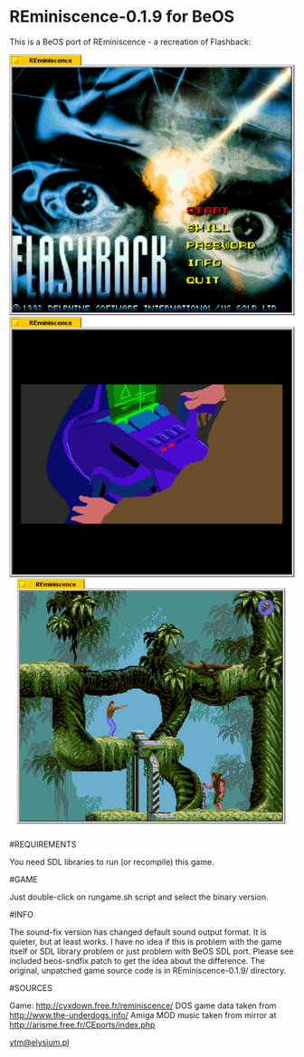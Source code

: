 REminiscence-0.1.9 for BeOS
===========================

This is a BeOS port of REminiscence - a recreation of Flashback:

![Screenshot 1](/screenshot/bereminisc01.png?raw=true "Screenshot from BeOS")
![Screenshot 2](/screenshot/bereminisc02.png?raw=true "Screenshot from BeOS")
![Screenshot 3](/screenshot/bereminisc03.png?raw=true "Screenshot from BeOS")

#REQUIREMENTS

You need SDL libraries to run (or recompile) this game.

#GAME

Just double-click on rungame.sh script and select the binary version.

#INFO

The sound-fix version has changed default sound output format. It is quieter, but at least works. I have no idea
if this is problem with the game itself or SDL library problem or just problem with BeOS SDL port.
Please see included beos-sndfix.patch to get the idea about the difference.
The original, unpatched game source code is in REminiscence-0.1.9/ directory.

#SOURCES

Game:  http://cyxdown.free.fr/reminiscence/
DOS game data taken from http://www.the-underdogs.info/
Amiga MOD music taken from mirror at http://arisme.free.fr/CEports/index.php

<ytm@elysium.pl>
